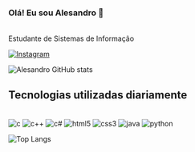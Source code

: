 ### Olá! Eu sou Alesandro 👋
</br>
Estudante de Sistemas de Informação

[![Instagram](https://img.shields.io/badge/Instagram-E4405F?style=for-the-badge&logo=instagram&logoColor=white)](https://www.instagram.com/_alesandrosantoss/)

![Alesandro GitHub stats](https://github-readme-stats.vercel.app/api?username=Alesandr0&show_icons=true&theme=dracula)

## Tecnologias utilizadas diariamente
<div style="display: inline_block"><br/>
  <img align="center" alt="c" src="https://img.shields.io/badge/C-00599C?style=for-the-badge&logo=c&logoColor=white" />
  <img align="center" alt="c++" src="https://img.shields.io/badge/C%2B%2B-00599C?style=for-the-badge&logo=c%2B%2B&logoColor=white" />
  <img align="center" alt="c#" src="https://img.shields.io/badge/C%23-239120?style=for-the-badge&logo=c-sharp&logoColor=white" />
  <img align="center" alt="html5" src="https://img.shields.io/badge/HTML5-E34F26?style=for-the-badge&logo=html5&logoColor=white" />
  <img align="center" alt="css3" src="https://img.shields.io/badge/CSS3-1572B6?style=for-the-badge&logo=css3&logoColor=white" />
  <img align="center" alt="java" src="https://img.shields.io/badge/Java-ED8B00?style=for-the-badge&logo=openjdk&logoColor=white" />
  <img align="center" alt="python" src="https://img.shields.io/badge/Python-14354C?style=for-the-badge&logo=python&logoColor=white" />
</div>

![Top Langs](https://github-readme-stats.vercel.app/api/top-langs/?username=Alesandr0&hide_progress=true)
